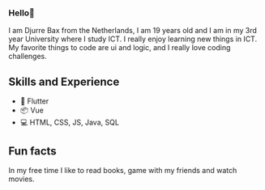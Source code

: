 ### Hello👋
I am Djurre Bax from the Netherlands, I am 19 years old and I am in my 3rd year University where I study ICT.
I really enjoy learning new things in ICT. My favorite things to code are ui and logic, and I really love coding challenges.

## Skills and Experience
* 📱 Flutter
* 📦 Vue
* 💻 HTML, CSS, JS, Java, SQL

## Fun facts
In my free time I like to read books, game with my friends and watch movies.
